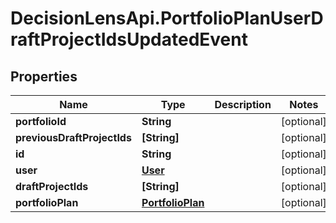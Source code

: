 # DecisionLensApi.PortfolioPlanUserDraftProjectIdsUpdatedEvent

## Properties
Name | Type | Description | Notes
------------ | ------------- | ------------- | -------------
**portfolioId** | **String** |  | [optional] 
**previousDraftProjectIds** | **[String]** |  | [optional] 
**id** | **String** |  | [optional] 
**user** | [**User**](User.md) |  | [optional] 
**draftProjectIds** | **[String]** |  | [optional] 
**portfolioPlan** | [**PortfolioPlan**](PortfolioPlan.md) |  | [optional] 


